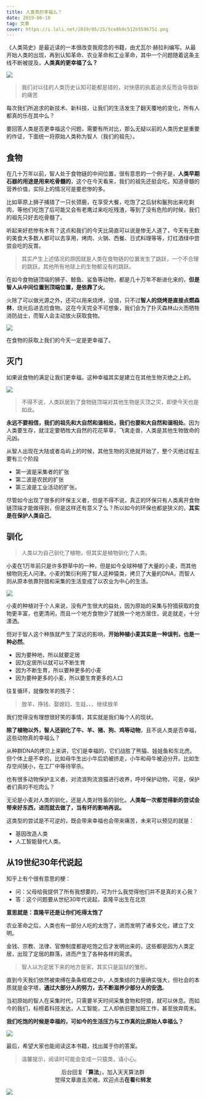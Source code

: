 ```yaml
---
title: 人类真的幸福么？
date: 2019-06-18
tag: 文章
cover: https://i.loli.net/2019/05/25/5ce8b9c512b5596751.png
---
```


《人类简史》是最近读的一本很改变我观念的书籍，由尤瓦尔·赫拉利编写。从最开始人类的出现，再到认知革命、农业革命和工业革命，其中一个问题随着这条主线不断被提及，**人类真的更幸福了么？**

![](https://i.loli.net/2019/05/25/5ce8bb7ec4f1913300.jpg)


> 我们对以往的人类历史认知可能都是错的，对快感的执着追求反而会导致新的痛苦

每次我们所追求的新技术、新科技，让我们的生活发生了翻天覆地的变化，所有人都真的乐在其中么？

要回答人类是否更幸福这个问题，需要有所对比，那么无疑以前的人类历史是重要的作证，下面统一将原始人类称为智人（我们的祖先）。

## 食物

在几十万年以前，智人处于食物链的中间位置，很有意思的一个例子是，**人类早期石器的用途是用来吃骨髓的**，这个在今天看来，我们的祖先还挺会吃，知道骨髓的营养价值，实际上的情况可是要悲惨的多。

比如草原上狮子捕猎了一只长颈鹿，在享受大餐，吃饱了之后豺和鬣狗出来吃剩肉，等他们吃饱了后可能又会有老鹰过来吃吃残渣，等到了没有危险的时候，我们的祖先只好去吃骨髓了。

听起来好悲惨有木有？这点和我们的今天比简直可以说是惨无人道了，今天有无数的美食大多数人都可以去享用，烤肉、火锅、西餐、日式料理等等，灯红酒绿中尝尝会吃的反胃。

> 其实产生上述情况的原因就是人类在食物链的位置发生了跳跃，一个不合理的跳跃，其他所有地球上的生物都没有的跳跃。

在如今食物链顶端的狮子、鲸鱼、鲨鱼等动物，都是几十万年不断进化来的，**但是智人从中间位置到顶端位置，是依靠了火**。

火除了可以做光源之外，还可以用来烧烤，没错，只不过**智人的烧烤是直接点燃森林**，烧光后进去捡食物。这在今天完全不可想象，我们会为了扑灭森林山火而牺牲消防战士，而智人会主动放火获取食物。

![](https://i.loli.net/2019/05/25/5ce8b97ea7da270915.png)

在食物的获取上我们的今天一定是更幸福了。

## 灭门

如果说食物的满足让我们更幸福，这种幸福其实是建立在其他生物灭绝之上的。

![](https://i.loli.net/2019/05/25/5ce8b99728b1965376.png)

> 不得不说，人类跃居到了食物链顶端对其他生物是灭顶之灾，即便今天也是如此。

**永远不要相信，我们的祖先和大自然和谐相处，我们也要和大自然和谐相处**。因为人类要生存，就注定要牺牲大自然的花花草草，飞禽走兽，人类是其他生物致命的元凶。

从智人出现在大陆或者岛屿上的时候，其他生物的灭绝就开始了，整个灭绝过程主要有三个阶段

- 第一波是采集者的扩张
- 第二波是农民的扩张
- 第三波是工业活动的扩张。

尽管如今出现了很多的环保主义者，但是不得不说，真正的环保只有人类离开食物链顶端才能做得到，但是这样还有意义了么？所以如今的环保也都是狭义的，**其实是在保护人类自己**。

## 驯化

> 人类以为自己驯化了植物，但其实是植物驯化了人类。

小麦在1万年前只是许多野草中的一种，但是如今全球种植了大量的小麦，而其他植物则无人问津。小麦的繁衍利用了智人这种猿类，拷贝了大量的DNA，而智人则从原本依靠狩猎和采集的生活变成了以农业为中心的生活。

![](https://i.loli.net/2019/05/25/5ce8b9b0a8c8972949.png)

小麦的种植对于个人来说，没有产生很大的益处，因为原始的采集与狩猎获取的食物更丰富，也更清闲，而且一个地方食物少了就换一个地方居住，说走就走，十分潇洒。

但对于智人这个种族就产生了深远的影响，**开始种植小麦其实是一种误判，也是一种必然**。

- 因为要种地，所以就要定居
- 因为定居所以就可以不断生育
- 因为不断生育，所以要种更多的小麦
- 因为要种更多的小麦，所以要生育更多的人口

往复循环，就像牧羊的孩子：

> 放羊、挣钱、娶媳妇、生娃、、、继续放羊

我们觉得没有理想很好笑的事情，其实就是我们每个人的现状。

**除了植物以外，智人还驯化了牛、羊、猪、狗、鸡等动物**，且不说人类是否幸福，这些动物真的幸福么？

从种群DNA的拷贝上来讲，它们是幸福的，它们战胜了熊猫、娃娃鱼和东北虎。但个体上是不幸的，比如母牛生出小牛后奶被挤走，小牛和母牛被迫分开。比如生存空间狭小，在工厂中等待宰杀。

也有很多动物保护主义者，对流浪狗流浪猫进行收养，呼吁保护动物，可是，保护者们真的不吃肉么？

无论是小麦对人类的驯化，还是人类对牲畜的驯化。**人类每一次都觉得新的尝试会带来好东西，进而就去做了，当有坏的影响再说。**

这类型的尝试是不可逆的，既会带来幸福也会带来痛苦，未来可以预见的就是：

- 基因改造人类
- 人工智能替代人类。

## 从19世纪30年代说起

知乎上有个很有意思的梗：

- 问：父母给我提供了所有我想要的，可为什么我觉得他们并不是真的关心我？
- 答：这个问题要从世纪30年代说起，袁隆平出生在北京

**意思就是：袁隆平还是让你们吃得太饱了**

农业革命之后，人类也有一部分人吃的太饱了，进而发明了诸多文化，建立了文明。

金钱、宗教、法律、官僚制度都是吃饱之后才发明出来的，这些都是因为人类定居，出现了定居的群落，进而产生了各种各样的需求。

> 智人以为定居下来的地方是家，其实只是监狱的雏形。

直到今天我们依然被束缚在条条框框之中，人类集结的力量确实强大，但社会的本质就是金字塔，**通过大部分人的努力，去不断滋养少部分人的安逸**。

当初原始的智人在采集时代，只需要半天时间采集食物和狩猎，就可以休息。而如今的我们，标榜着科技发达，人工智能，工人却依旧要加班工作，甚至放弃周末。

**我们吃饱的时候是幸福的，可如今的生活压力与工作真的比原始人幸福么？**

![](https://i.loli.net/2019/05/25/5ce8b9c512b5596751.png)

最后，希望大家也能阅读这本书籍，找出属于你的答案。

> 温馨提示，阅读时可能会变成一只猿类，请小心。

<span style="display:block;text-align:center;">后台回复「<strong>算法</strong>」，加入天天算法群</span>
<span style="display:block;text-align:center;">觉得文章直击灵魂，欢迎点击<strong>在看</strong>和<strong>转发</strong></span>

![](https://imgkr.cn-bj.ufileos.com/c3690018-4a92-4766-ac7e-ac54dd54c093.jpg)